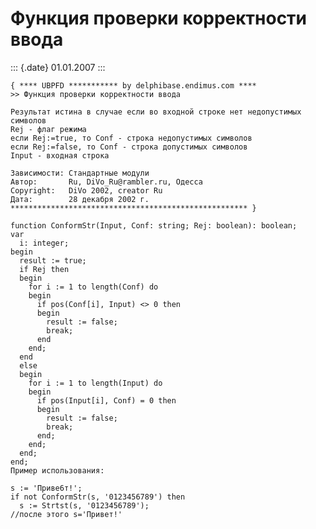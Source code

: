 Функция проверки корректности ввода
===================================

::: {.date}
01.01.2007
:::

    { **** UBPFD *********** by delphibase.endimus.com ****
    >> Функция проверки корректности ввода
     
    Результат истина в случае если во входной строке нет недопустимых
    символов
    Rej - флаг режима
    если Rej:=true, то Conf - строка недопустимых символов
    если Rej:=false, то Conf - строка допустимых символов
    Input - входная строка
     
    Зависимости: Стандартные модули
    Автор:       Ru, DiVo_Ru@rambler.ru, Одесса
    Copyright:   DiVo 2002, creator Ru
    Дата:        28 декабря 2002 г.
    ***************************************************** }
     
    function ConformStr(Input, Conf: string; Rej: boolean): boolean;
    var
      i: integer;
    begin
      result := true;
      if Rej then
      begin
        for i := 1 to length(Conf) do
        begin
          if pos(Conf[i], Input) <> 0 then
          begin
            result := false;
            break;
          end
        end;
      end
      else
      begin
        for i := 1 to length(Input) do
        begin
          if pos(Input[i], Conf) = 0 then
          begin
            result := false;
            break;
          end;
        end;
      end;
    end;
    Пример использования: 
     
    s := 'Приве6т!';
    if not ConformStr(s, '0123456789') then
      s := Strtst(s, '0123456789');
    //после этого s='Привет!'
